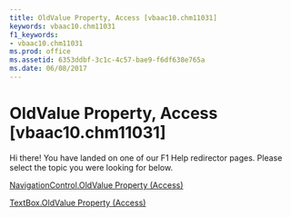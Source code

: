 ```yaml
---
title: OldValue Property, Access [vbaac10.chm11031]
keywords: vbaac10.chm11031
f1_keywords:
- vbaac10.chm11031
ms.prod: office
ms.assetid: 6353ddbf-3c1c-4c57-bae9-f6df638e765a
ms.date: 06/08/2017
---
```



# OldValue Property, Access [vbaac10.chm11031]

Hi there! You have landed on one of our F1 Help redirector pages. Please select the topic you were looking for below.

[NavigationControl.OldValue Property (Access)](http://msdn.microsoft.com/library/ddee64e6-38cf-d033-4963-76529744ef81%28Office.15%29.aspx)

[TextBox.OldValue Property (Access)](http://msdn.microsoft.com/library/d62150d2-6dc6-85c0-0452-e9e5fee199b4%28Office.15%29.aspx)


